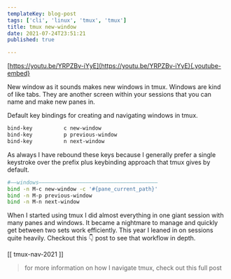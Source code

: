 ```yaml
---
templateKey: blog-post
tags: ['cli', 'linux', 'tmux', 'tmux']
title: tmux new-window
date: 2021-07-24T23:51:21
published: true

---
```


[https://youtu.be/YRPZBv-iYyE](https://youtu.be/YRPZBv-iYyE){.youtube-embed}

New window as it sounds makes new windows in tmux.  Windows are kind of like
tabs.  They are another screen within your sessions that you can name and make
new panes in.

Default key bindings for creating and navigating windows in tmux.

``` bash
bind-key          c new-window
bind-key          p previous-window
bind-key          n next-window
```

As always I have rebound these keys because I generally prefer a single
keystroke over the prefix plus keybinding approach that tmux gives by default.

``` bash
#――windows――――――――――――――――――――――――――――――――――――――
bind -n M-c new-window -c '#{pane_current_path}'
bind -n M-p previous-window
bind -n M-n next-window
```

When I started using tmux I did almost everything in one giant session with
many panes and windows.  It became a nightmare to manage and quickly get
between two sets work efficiently.  This year I leaned in on sessions quite
heavily.  Checkout this 👇 post to see that workflow in depth.

[[ tmux-nav-2021 ]]

> for more information on how I navigate tmux, check out this full post
